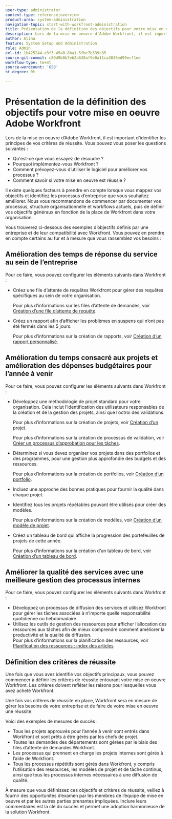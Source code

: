 ```yaml
---
user-type: administrator
content-type: reference;overview
product-area: system-administration
navigation-topic: start-with-workfront-administration
title: Présentation de la définition des objectifs pour votre mise en oeuvre Adobe Workfront
description: Lors de la mise en oeuvre d’Adobe Workfront, il est important d’identifier les principes de vos critères de réussite. Nous vous recommandons de commencer par documenter vos processus, structure organisationnelle et workflows actuels, puis de définir vos objectifs généraux concernant la manière dont Workfront s’adaptera à votre organisation.
author: Alina
feature: System Setup and Administration
role: Admin
exl-id: 1b425244-e3f3-45a0-8ba1-5fbc7b339c85
source-git-commit: c80d9b0b7eb2a638af9e0a11ca3038ed99ecf1ee
workflow-type: tm+mt
source-wordcount: '658'
ht-degree: 0%

---
```


# Présentation de la définition des objectifs pour votre mise en oeuvre Adobe Workfront

<!--Audited: 12/2023-->

Lors de la mise en oeuvre d’Adobe Workfront, il est important d’identifier les principes de vos critères de réussite. Vous pouvez vous poser les questions suivantes :

* Qu&#39;est-ce que vous essayez de résoudre ?
* Pourquoi implémentez-vous Workfront ?
* Comment prévoyez-vous d’utiliser le logiciel pour améliorer vos processus ?
* Comment savoir si votre mise en oeuvre est réussie ?

Il existe quelques facteurs à prendre en compte lorsque vous mappez vos objectifs et identifiez les processus d’entreprise que vous souhaitez améliorer. Nous vous recommandons de commencer par documenter vos processus, structure organisationnelle et workflows actuels, puis de définir vos objectifs généraux en fonction de la place de Workfront dans votre organisation.

Vous trouverez ci-dessous des exemples d’objectifs définis par une entreprise et de leur compatibilité avec Workfront. Vous pouvez en prendre en compte certains au fur et à mesure que vous rassemblez vos besoins :

## Amélioration des temps de réponse du service au sein de l’entreprise

Pour ce faire, vous pouvez configurer les éléments suivants dans Workfront :

* Créez une file d’attente de requêtes Workfront pour gérer des requêtes spécifiques au sein de votre organisation.

  Pour plus d’informations sur les files d’attente de demandes, voir [Création d’une file d’attente de requête](../../manage-work/requests/create-and-manage-request-queues/create-request-queue.md).

* Créez un rapport afin d’afficher les problèmes en suspens qui n’ont pas été fermés dans les 5 jours.

  Pour plus d’informations sur la création de rapports, voir [Création d’un rapport personnalisé](../../reports-and-dashboards/reports/creating-and-managing-reports/create-custom-report.md).

## Amélioration du temps consacré aux projets et amélioration des dépenses budgétaires pour l’année à venir

Pour ce faire, vous pouvez configurer les éléments suivants dans Workfront :

* Développez une méthodologie de projet standard pour votre organisation. Cela inclut l’identification des utilisateurs responsables de la création et de la gestion des projets, ainsi que l’octroi des validations.

  Pour plus d’informations sur la création de projets, voir [Création d’un projet](../../manage-work/projects/create-projects/create-project.md).

  Pour plus d’informations sur la création de processus de validation, voir [Créer un processus d’approbation pour les tâches](../../administration-and-setup/customize-workfront/configure-approval-milestone-processes/create-approval-processes.md).

* Déterminez si vous devez organiser vos projets dans des portfolios et des programmes, pour une gestion plus approfondie des budgets et des ressources.

  Pour plus d’informations sur la création de portfolios, voir [Création d’un portfolio](../../manage-work/portfolios/create-and-manage-portfolios/create-portfolios.md).

* Incluez une approche des bonnes pratiques pour fournir la qualité dans chaque projet.
* Identifiez tous les projets répétables pouvant être utilisés pour créer des modèles.

  Pour plus d’informations sur la création de modèles, voir [Création d’un modèle de projet](../../manage-work/projects/create-and-manage-templates/create-template.md).

* Créez un tableau de bord qui affiche la progression des portefeuilles de projets de cette année.

  Pour plus d’informations sur la création d’un tableau de bord, voir [Création d’un tableau de bord](../../reports-and-dashboards/dashboards/creating-and-managing-dashboards/create-dashboard.md).

## Améliorer la qualité des services avec une meilleure gestion des processus internes

Pour ce faire, vous pouvez configurer les éléments suivants dans Workfront :

* Développez un processus de diffusion des services et utilisez Workfront pour gérer les tâches associées à n’importe quelle responsabilité quotidienne ou hebdomadaire.
* Utilisez les outils de gestion des ressources pour afficher l’allocation des ressources aux tâches afin de mieux comprendre comment améliorer la productivité et la qualité de diffusion.\
  Pour plus d’informations sur la planification des ressources, voir [Planification des ressources : index des articles](../../resource-mgmt/resource-planning/resource-planning-overview.md)

## Définition des critères de réussite

Une fois que vous avez identifié vos objectifs principaux, vous pouvez commencer à définir les critères de réussite entourant votre mise en oeuvre Workfront. Les critères doivent refléter les raisons pour lesquelles vous avez acheté Workfront.

Une fois vos critères de réussite en place, Workfront sera en mesure de gérer les besoins de votre entreprise et de faire de votre mise en oeuvre une réussite.

Voici des exemples de mesures de succès :

* Tous les projets approuvés pour l’année à venir sont entrés dans Workfront et sont prêts à être gérés par les chefs de projet.
* Toutes les demandes des départements sont gérées par le biais des files d’attente de demandes Workfront.
* Les processus qui prennent en charge les projets internes sont gérés à l’aide de Workfront.
* Tous les processus répétitifs sont gérés dans Workfront, y compris l’utilisation des ressources, les modèles de projet et de tâche continus, ainsi que tous les processus internes nécessaires à une diffusion de qualité.

À mesure que vous définissez ces objectifs et critères de réussite, veillez à fournir des opportunités d’examen par les membres de l’équipe de mise en oeuvre et par les autres parties prenantes impliquées. Inclure leurs commentaires est la clé du succès et permet une adoption harmonieuse de la solution Workfront.
